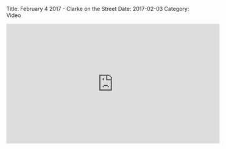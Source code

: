 Title: February 4 2017 - Clarke on the Street
Date: 2017-02-03
Category: Video

<iframe width="560" height="315" src="https://www.youtube.com/embed/qllgdFoqCXk" title="YouTube video player" frameborder="0" allow="accelerometer; autoplay; clipboard-write; encrypted-media; gyroscope; picture-in-picture" allowfullscreen></iframe>

